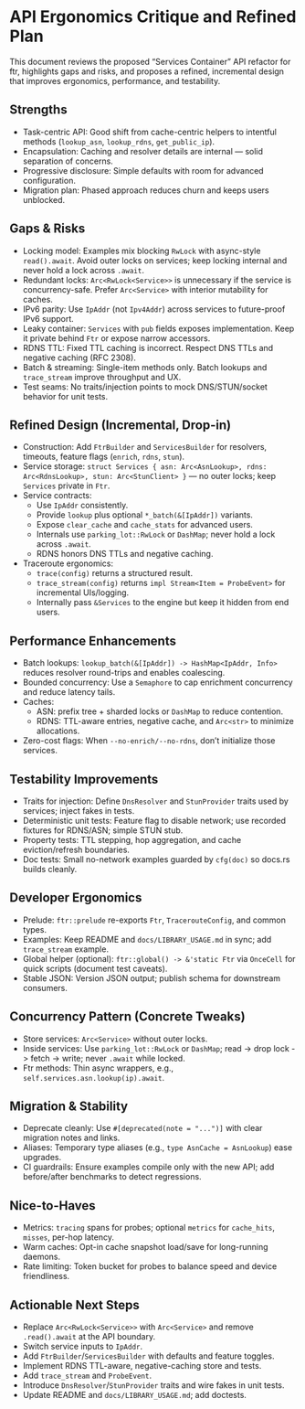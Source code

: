 # API Ergonomics Critique and Refined Plan

This document reviews the proposed “Services Container” API refactor for ftr, highlights gaps and risks, and proposes a refined, incremental design that improves ergonomics, performance, and testability.

## Strengths

- Task-centric API: Good shift from cache-centric helpers to intentful methods (`lookup_asn`, `lookup_rdns`, `get_public_ip`).
- Encapsulation: Caching and resolver details are internal — solid separation of concerns.
- Progressive disclosure: Simple defaults with room for advanced configuration.
- Migration plan: Phased approach reduces churn and keeps users unblocked.

## Gaps & Risks

- Locking model: Examples mix blocking `RwLock` with async-style `read().await`. Avoid outer locks on services; keep locking internal and never hold a lock across `.await`.
- Redundant locks: `Arc<RwLock<Service>>` is unnecessary if the service is concurrency-safe. Prefer `Arc<Service>` with interior mutability for caches.
- IPv6 parity: Use `IpAddr` (not `Ipv4Addr`) across services to future-proof IPv6 support.
- Leaky container: `Services` with `pub` fields exposes implementation. Keep it private behind `Ftr` or expose narrow accessors.
- RDNS TTL: Fixed TTL caching is incorrect. Respect DNS TTLs and negative caching (RFC 2308).
- Batch & streaming: Single-item methods only. Batch lookups and `trace_stream` improve throughput and UX.
- Test seams: No traits/injection points to mock DNS/STUN/socket behavior for unit tests.

## Refined Design (Incremental, Drop-in)

- Construction: Add `FtrBuilder` and `ServicesBuilder` for resolvers, timeouts, feature flags (`enrich`, `rdns`, `stun`).
- Service storage: `struct Services { asn: Arc<AsnLookup>, rdns: Arc<RdnsLookup>, stun: Arc<StunClient> }` — no outer locks; keep `Services` private in `Ftr`.
- Service contracts:
  - Use `IpAddr` consistently.
  - Provide `lookup` plus optional `*_batch(&[IpAddr])` variants.
  - Expose `clear_cache` and `cache_stats` for advanced users.
  - Internals use `parking_lot::RwLock` or `DashMap`; never hold a lock across `.await`.
  - RDNS honors DNS TTLs and negative caching.
- Traceroute ergonomics:
  - `trace(config)` returns a structured result.
  - `trace_stream(config)` returns `impl Stream<Item = ProbeEvent>` for incremental UIs/logging.
  - Internally pass `&Services` to the engine but keep it hidden from end users.

## Performance Enhancements

- Batch lookups: `lookup_batch(&[IpAddr]) -> HashMap<IpAddr, Info>` reduces resolver round-trips and enables coalescing.
- Bounded concurrency: Use a `Semaphore` to cap enrichment concurrency and reduce latency tails.
- Caches:
  - ASN: prefix tree + sharded locks or `DashMap` to reduce contention.
  - RDNS: TTL-aware entries, negative cache, and `Arc<str>` to minimize allocations.
- Zero-cost flags: When `--no-enrich/--no-rdns`, don’t initialize those services.

## Testability Improvements

- Traits for injection: Define `DnsResolver` and `StunProvider` traits used by services; inject fakes in tests.
- Deterministic unit tests: Feature flag to disable network; use recorded fixtures for RDNS/ASN; simple STUN stub.
- Property tests: TTL stepping, hop aggregation, and cache eviction/refresh boundaries.
- Doc tests: Small no-network examples guarded by `cfg(doc)` so docs.rs builds cleanly.

## Developer Ergonomics

- Prelude: `ftr::prelude` re-exports `Ftr`, `TracerouteConfig`, and common types.
- Examples: Keep README and `docs/LIBRARY_USAGE.md` in sync; add `trace_stream` example.
- Global helper (optional): `ftr::global() -> &'static Ftr` via `OnceCell` for quick scripts (document test caveats).
- Stable JSON: Version JSON output; publish schema for downstream consumers.

## Concurrency Pattern (Concrete Tweaks)

- Store services: `Arc<Service>` without outer locks.
- Inside services: Use `parking_lot::RwLock` or `DashMap`; read -> drop lock -> fetch -> write; never `.await` while locked.
- Ftr methods: Thin async wrappers, e.g., `self.services.asn.lookup(ip).await`.

## Migration & Stability

- Deprecate cleanly: Use `#[deprecated(note = "...")]` with clear migration notes and links.
- Aliases: Temporary type aliases (e.g., `type AsnCache = AsnLookup`) ease upgrades.
- CI guardrails: Ensure examples compile only with the new API; add before/after benchmarks to detect regressions.

## Nice-to-Haves

- Metrics: `tracing` spans for probes; optional `metrics` for `cache_hits`, `misses`, per-hop latency.
- Warm caches: Opt-in cache snapshot load/save for long-running daemons.
- Rate limiting: Token bucket for probes to balance speed and device friendliness.

## Actionable Next Steps

- Replace `Arc<RwLock<Service>>` with `Arc<Service>` and remove `.read().await` at the API boundary.
- Switch service inputs to `IpAddr`.
- Add `FtrBuilder`/`ServicesBuilder` with defaults and feature toggles.
- Implement RDNS TTL-aware, negative-caching store and tests.
- Add `trace_stream` and `ProbeEvent`.
- Introduce `DnsResolver`/`StunProvider` traits and wire fakes in unit tests.
- Update README and `docs/LIBRARY_USAGE.md`; add doctests.


